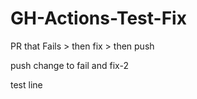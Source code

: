 # GH-Actions-Test-Fix
PR that Fails >  then fix > then push 

push change to fail and fix-2

test line
